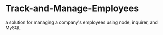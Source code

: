 # Track-and-Manage-Employees
a solution for managing a company's employees using node, inquirer, and MySQL
